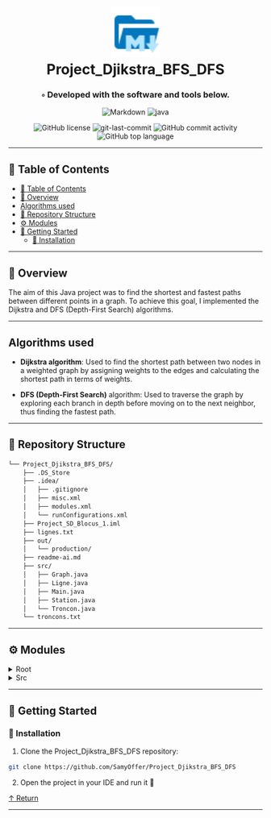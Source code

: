 <div align="center">
<h1 align="center">
<img src="https://raw.githubusercontent.com/PKief/vscode-material-icon-theme/ec559a9f6bfd399b82bb44393651661b08aaf7ba/icons/folder-markdown-open.svg" width="100" />
<br>Project_Djikstra_BFS_DFS</h1>
<h3>◦ Developed with the software and tools below.</h3>

<p align="center">
<img src="https://img.shields.io/badge/Markdown-000000.svg?style&logo=Markdown&logoColor=white" alt="Markdown" />
<img src="https://img.shields.io/badge/java-%23ED8B00.svg?style&logo=openjdk&logoColor=white" alt="java" />
</p>
<img src="https://img.shields.io/github/license/SamyOffer/Project_Djikstra_BFS_DFS?style&color=5D6D7E" alt="GitHub license" />
<img src="https://img.shields.io/github/last-commit/SamyOffer/Project_Djikstra_BFS_DFS?style&color=5D6D7E" alt="git-last-commit" />
<img src="https://img.shields.io/github/commit-activity/m/SamyOffer/Project_Djikstra_BFS_DFS?style&color=5D6D7E" alt="GitHub commit activity" />
<img src="https://img.shields.io/github/languages/top/SamyOffer/Project_Djikstra_BFS_DFS?style&color=5D6D7E" alt="GitHub top language" />
</div>

---

## 📖 Table of Contents
- [📖 Table of Contents](#-table-of-contents)
- [📍 Overview](#-overview)
- [Algorithms used](#--algorithms-used)
- [📂 Repository Structure](#-repository-structure)
- [⚙️ Modules](#modules)
- [🚀 Getting Started](#-getting-started)
    - [🔧 Installation](#-installation)
---


## 📍 Overview

The aim of this Java project was to find the shortest and fastest paths between different points in a graph. To achieve this goal, I implemented the Dijkstra and DFS (Depth-First Search) algorithms.

--- 

## Algorithms used

- **Dijkstra algorithm**: Used to find the shortest path between two nodes in a weighted graph by assigning weights to the edges and calculating the shortest path in terms of weights.
  
- **DFS (Depth-First Search)** algorithm: Used to traverse the graph by exploring each branch in depth before moving on to the next neighbor, thus finding the fastest path.


---


## 📂 Repository Structure

```sh
└── Project_Djikstra_BFS_DFS/
    ├── .DS_Store
    ├── .idea/
    │   ├── .gitignore
    │   ├── misc.xml
    │   ├── modules.xml
    │   └── runConfigurations.xml
    ├── Project_SD_Blocus_1.iml
    ├── lignes.txt
    ├── out/
    │   └── production/
    ├── readme-ai.md
    ├── src/
    │   ├── Graph.java
    │   ├── Ligne.java
    │   ├── Main.java
    │   ├── Station.java
    │   └── Troncon.java
    └── troncons.txt
```


---

## ⚙️ Modules

<details closed><summary>Root</summary>

| File                                                                                         
| ---                                                                                         
| [lignes.txt](https://github.com/SamyOffer/Project_Djikstra_BFS_DFS/blob/main/lignes.txt)     
| [troncons.txt](https://github.com/SamyOffer/Project_Djikstra_BFS_DFS/blob/main/troncons.txt) 

</details>

<details closed><summary>Src</summary>

| File                                                                                             
| ---                                                                                              
| [Graph.java](https://github.com/SamyOffer/Project_Djikstra_BFS_DFS/blob/main/src/Graph.java)     
| [Station.java](https://github.com/SamyOffer/Project_Djikstra_BFS_DFS/blob/main/src/Station.java) 
| [Main.java](https://github.com/SamyOffer/Project_Djikstra_BFS_DFS/blob/main/src/Main.java)       
| [Ligne.java](https://github.com/SamyOffer/Project_Djikstra_BFS_DFS/blob/main/src/Ligne.java)     
| [Troncon.java](https://github.com/SamyOffer/Project_Djikstra_BFS_DFS/blob/main/src/Troncon.java) 

</details>

---

## 🚀 Getting Started

### 🔧 Installation

1. Clone the Project_Djikstra_BFS_DFS repository:
```sh
git clone https://github.com/SamyOffer/Project_Djikstra_BFS_DFS
```

2. Open the project in your IDE and run it 🚀

[↑ Return](#Top)

---
